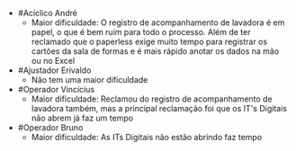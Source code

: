- #Acíclico André
	- Maior dificuldade: O registro de acompanhamento de lavadora é em papel, o que é bem ruim para todo o processo. Além de ter reclamado que o paperless exige muito tempo para registrar os cartões da sala de formas e é mais rápido anotar os dados na mão ou no Excel
- #Ajustador Erivaldo
	- Não tem uma maior dificuldade
- #Operador Vincícius
	- Maior dificuldade: Reclamou do registro de acompanhamento de lavadora também, mas a principal reclamação foi que os IT's Digitais não abrem já faz um tempo
- #Operador Bruno
	- Maior dificuldade: As ITs Digitais não estão abrindo faz tempo